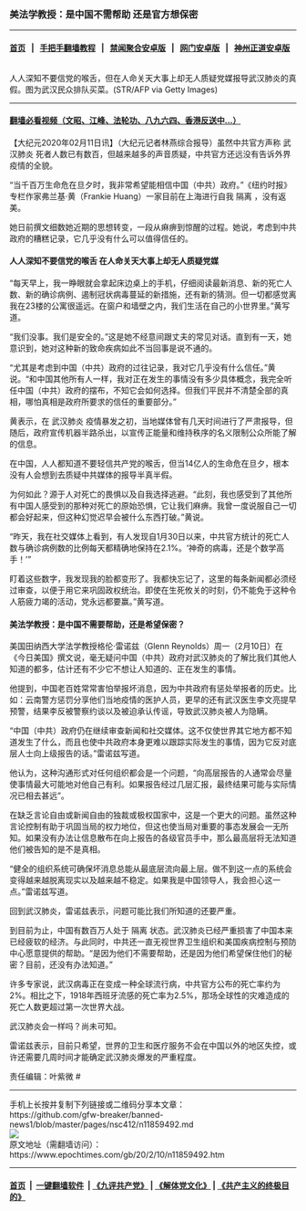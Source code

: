### 美法学教授：是中国不需帮助 还是官方想保密
------------------------

#### [首页](https://github.com/gfw-breaker/banned-news1/blob/master/README.md) &nbsp;&nbsp;|&nbsp;&nbsp; [手把手翻墙教程](https://github.com/gfw-breaker/guides/wiki) &nbsp;&nbsp;|&nbsp;&nbsp; [禁闻聚合安卓版](https://github.com/gfw-breaker/bn-android) &nbsp;&nbsp;|&nbsp;&nbsp; [网门安卓版](https://github.com/oGate2/oGate) &nbsp;&nbsp;|&nbsp;&nbsp; [神州正道安卓版](https://github.com/SzzdOgate/update) 



<div><img alt="" class="aligncenter wp-post-image" src="https://i.epochtimes.com/assets/uploads/2020/02/GettyImages-1199809869-600x400.jpg"/>
<div class="red16 caption">
 <p>
  人人深知不要信党的喉舌，但在人命关天大事上却无人质疑党媒报导武汉肺炎的真假。图为武汉民众排队买菜。(STR/AFP via Getty Images)
 </p>
</div>
</div><hr/>

#### [翻墙必看视频（文昭、江峰、法轮功、八九六四、香港反送中...）](https://github.com/gfw-breaker/banned-news1/blob/master/pages/link3.md)

<div><p>
 【大纪元2020年02月11日讯】（大纪元记者林燕综合报导）虽然中共官方声称
 <ok href="https://www.epochtimes.com/gb/tag/%E6%AD%A6%E6%B1%89%E8%82%BA%E7%82%8E.html">
  武汉肺炎
 </ok>
 死者人数已有数百，但越来越多的声音质疑，中共官方还远没有告诉外界疫情的全貌。
</p>
<p>
 “当千百万生命危在旦夕时，我非常希望能相信中国（中共）政府。”《纽约时报》专栏作家弗兰基·黄（Frankie Huang）一家目前在上海进行自我
 <ok href="https://www.epochtimes.com/gb/tag/%E9%9A%94%E7%A6%BB.html">
  隔离
 </ok>
 ，没有返美。
</p>
<p>
 她日前撰文细数她近期的思想转变，一段从痳痹到惊醒的过程。她说，考虑到中共政府的糟糕记录，它几乎没有什么可以值得信任的。
</p>
<h4>
 人人深知不要信党的喉舌 在人命关天大事上却无人质疑党媒
</h4>
<p>
 “每天早上，我一睁眼就会拿起床边桌上的手机，仔细阅读最新消息、新的死亡人数、新的确诊病例、遏制冠状病毒蔓延的新措施，还有新的猜测。但一切都感觉离我在23楼的公寓很遥远。在窗户和墙壁之内，我们生活在自己的小世界里。”黄写道。
</p>
<p>
 “我们没事。我们是安全的。”这是她不经意间跟丈夫的常见对话。直到有一天，她意识到，她对这种新的致命疾病如此不当回事是说不通的。
</p>
<p>
 “尤其是考虑到中国（中共）政府的过往记录，我对它几乎没有什么信任。”黄说。“和中国其他所有人一样，我对正在发生的事情没有多少具体概念，我完全听任中国（中共）政府的摆布，不知它会如何选择。但我们平民并不清楚全部的真相，哪怕真相是政府所要求的信任的重要部分。”
</p>
<p>
 黄表示，在
 <ok href="https://www.epochtimes.com/gb/tag/%E6%AD%A6%E6%B1%89%E8%82%BA%E7%82%8E.html">
  武汉肺炎
 </ok>
 疫情暴发之初，当地媒体曾有几天时间进行了严肃报导，但随后，政府宣传机器半路杀出，以宣传正能量和维持秩序的名义限制公众所能了解的信息。
</p>
<p>
 在中国，人人都知道不要轻信共产党的喉舌，但当14亿人的生命危在旦夕，根本没有人会想到去质疑中共媒体的报导半真半假。
</p>
<p>
 为何如此？源于人对死亡的畏惧以及自我选择逃避。“此刻，我也感受到了其他所有中国人感受到的那种对死亡的原始恐惧，它让我们麻痹。我曾一度说服自己一切都会好起来，但这种幻觉迟早会被什么东西打破。”黄说。
</p>
<p>
 “昨天，我在社交媒体上看到，有人发现自1月30日以来，中共官方统计的死亡人数与确诊病例数的比例每天都精确地保持在2.1%。‘神奇的病毒，还是个数学高手！’”
</p>
<p>
 盯着这些数字，我发现我的脸都变形了。我都快忘记了，这里的每条新闻都必须经过审查，以便于用它来巩固政权统治。即使在生死攸关的时刻，仍不能免于这种令人筋疲力竭的活动，党永远都要赢。”黄写道。
</p>
<h4>
 美法学教授：是中国不需要帮助，还是希望保密？
</h4>
<p>
 美国田纳西大学法学教授格伦·雷诺兹（Glenn Reynolds）周一（2月10日）在《今日美国》撰文说，毫无疑问中国（中共）政府对武汉肺炎的了解比我们其他人知道的都多，估计还有不少它不想让人知道的、正在发生的事情。
</p>
<p>
 他提到，中国老百姓常常害怕举报坏消息，因为中共政府有惩处举报者的历史。比如：云南警方惩罚分享他们当地疫情的医护人员，更早的还有武汉医生李文亮提早预警，结果李反被警察约谈以及被迫承认传谣，导致武汉肺炎被人为隐瞒。
</p>
<p>
 “中国（中共）政府仍在继续审查新闻和社交媒体。这不仅使世界其它地方都不知道发生了什么，而且也使中共政府本身更难以跟踪实际发生的事情，因为它反对底层人士向上级报告的话。”雷诺兹写道。
</p>
<p>
 他认为，这种沟通形式对任何组织都会是一个问题，“向高层报告的人通常会尽量使事情最大可能地对他自己有利。如果报告经过几层汇报，最终结果可能与实际情况已相去甚远”。
</p>
<p>
 在缺乏言论自由或新闻自由的独裁或极权国家中，这是一个更大的问题。虽然这种言论控制有助于巩固当局的权力地位，但这也使当局对重要的事态发展会一无所知。如果没有办法让信息散布在向上报告的各级官员手中，那么最高层将无法知道他们被告知的是不是真相。
</p>
<p>
 “健全的组织系统可确保坏消息总能从最底层流向最上层。做不到这一点的系统会变得越来越脱离现实以及越来越不稳定。如果我是中国领导人，我会担心这一点。”雷诺兹写道。
</p>
<p>
 回到武汉肺炎，雷诺兹表示，问题可能比我们所知道的还要严重。
</p>
<p>
 到目前为止，中国有数百万人处于
 <ok href="https://www.epochtimes.com/gb/tag/%E9%9A%94%E7%A6%BB.html">
  隔离
 </ok>
 状态。武汉肺炎已经严重损害了中国本来已经疲软的经济。与此同时，中共还一直无视世界卫生组织和美国疾病控制与预防中心愿意提供的帮助。“是因为他们不需要帮助，还是因为他们希望保住他们的秘密？目前，还没有办法知道。”
</p>
<p>
 许多专家说，武汉病毒正在变成一种全球流行病，中共官方公布的死亡率约为2%。相比之下，1918年西班牙流感的死亡率为2.5%，那场全球性的灾难造成的死亡人数更超过第一次世界大战。
</p>
<p>
 武汉肺炎会一样吗？尚未可知。
</p>
<p>
 雷诺兹表示，目前只希望，世界的卫生和医疗服务不会在中国以外的地区失控，或许还需要几周时间才能确定武汉肺炎爆发的严重程度。
</p>
<p>
 责任编辑：叶紫微 #
</p>
</div>
<hr/>
手机上长按并复制下列链接或二维码分享本文章：<br/>
https://github.com/gfw-breaker/banned-news1/blob/master/pages/nsc412/n11859492.md <br/>
<a href='https://github.com/gfw-breaker/banned-news1/blob/master/pages/nsc412/n11859492.md'><img src='https://github.com/gfw-breaker/banned-news1/blob/master/pages/nsc412/n11859492.md.png'/></a> <br/>
原文地址（需翻墙访问）：https://www.epochtimes.com/gb/20/2/10/n11859492.htm


------------------------
#### [首页](https://github.com/gfw-breaker/banned-news1/blob/master/README.md) &nbsp;|&nbsp; [一键翻墙软件](https://github.com/gfw-breaker/nogfw/blob/master/README.md) &nbsp;| [《九评共产党》](https://github.com/gfw-breaker/9ping.md/blob/master/README.md#九评之一评共产党是什么) | [《解体党文化》](https://github.com/gfw-breaker/jtdwh.md/blob/master/README.md) | [《共产主义的终极目的》](https://github.com/gfw-breaker/gczydzjmd.md/blob/master/README.md)


<img src='http://gfw-breaker.win/banned-news/pages/nsc412/n11859492.md' width='0px' height='0px'/>